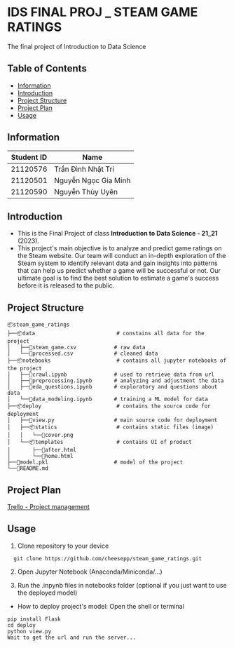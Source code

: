 # IDS FINAL PROJ _ STEAM GAME RATINGS
The final project of Introduction to Data Science

## Table of Contents

 - [Information](#information)
 - [Introduction](#introduction)
 - [Project Structure](#structure)
 - [Project Plan](#project-plan)
 - [Usage](#usage)

## Information

| Student ID | Name                   |
|------------|------------------------|
| 21120576   | Trần Đình Nhật Trí     |
| 21120501   | Nguyễn Ngọc Gia Minh   |
| 21120590   | Nguyễn Thủy Uyên       |

## Introduction

- This is the Final Project of class **Introduction to Data Science - 21_21** (2023).
- This project's main objective is to analyze and predict game ratings on the Steam website. Our team will conduct an in-depth exploration of the Steam system to identify relevant data and gain insights into patterns that can help us predict whether a game will be successful or not. Our ultimate goal is to find the best solution to estimate a game's success before it is released to the public.

## Project Structure

```
📦steam_game_ratings
├──📦data                          # constains all data for the project
│   ├──📜steam_game.csv            # raw data
│   └──📜processed.csv             # cleaned data
├──📦notebooks                     # contains all jupyter notebooks of the project
│   ├──📜crawl.ipynb               # used to retrieve data from url
│   ├──📜preprocessing.ipynb       # analyzing and adjustment the data
│   ├──📜eda_questions.ipynb       # exploratory and questions about data
│   └──📜data_modeling.ipynb       # training a ML model for data
├──📦deploy                        # contains the source code for deployment
│   ├──📜view.py                   # main source code for deployment
│   ├──📦statics                   # contains static files (image)
│   │   └──📜cover.png
│   └──📦templates                 # contains UI of product
│       ├──📜after.html
│       └──📜home.html
├──📜model.pkl                     # model of the project
└──📜README.md
```

## Project Plan

[Trello - Project management](https://trello.com/b/jXnkAonb/steam-game-ratings)

## Usage

1. Clone repository to your device

```
  git clone https://github.com/cheesepp/steam_game_ratings.git
```
2. Open Jupyter Notebook (Anaconda/Miniconda/...)

3. Run the .inpynb files in notebooks folder (optional if you just want to use the deployed model)

- How to deploy project's model:
Open the shell or terminal
```
pip install Flask
cd deploy
python view.py
Wait to get the url and run the server...
```
